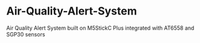 # Air-Quality-Alert-System
Air Quality Alert System built on M5StickC Plus integrated with AT6558 and SGP30 sensors
